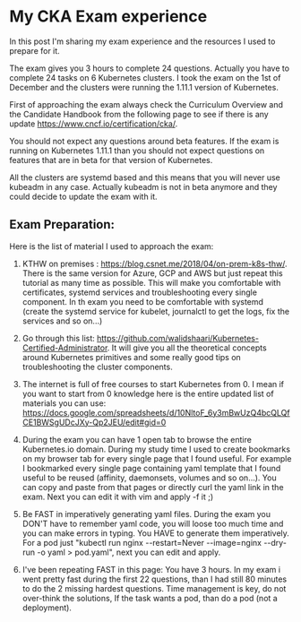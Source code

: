 # My CKA Exam experience
In this post I'm sharing my exam experience and the resources I used to prepare for it.

The exam gives you 3 hours to complete 24 questions. Actually you have to complete 24 tasks on 6 Kubernetes clusters.
I took the exam on the 1st of December and the clusters were running the 1.11.1 version of Kubernetes.

First of approaching the exam always check the Curriculum Overview and the Candidate Handbook from the following page to see if there is any update https://www.cncf.io/certification/cka/.

You should not expect any questions around beta features. If the exam is running on Kubernetes 1.11.1 than you should not expect questions on features that are in beta for that version of Kubernetes.

All the clusters are systemd based and this means that you will never use kubeadm in any case. Actually kubeadm is not in beta anymore and they could decide to update the exam with it.

## Exam Preparation:

Here is the list of material I used to approach the exam:

1. KTHW on premises : https://blog.csnet.me/2018/04/on-prem-k8s-thw/. There is the same version for Azure, GCP and AWS but just repeat this tutorial as many time as possible. This will make you comfortable with certificates, systemd services and troubleshooting every single component. In th exam you need to be comfortable with systemd (create the systemd service for kubelet, journalctl to get the logs, fix the services and so on...)

2. Go through this list: https://github.com/walidshaari/Kubernetes-Certified-Administrator. It will give you all the theoretical concepts around Kubernetes primitives and some really good tips on troubleshooting the cluster components.

3. The internet is full of free courses to start Kubernetes from 0. I mean if you want to start from 0 knowledge here is the entire updated list of materials you can use: https://docs.google.com/spreadsheets/d/10NltoF_6y3mBwUzQ4bcQLQfCE1BWSgUDcJXy-Qp2JEU/edit#gid=0

4. During the exam you can have 1 open tab to browse the entire Kubernetes.io domain. During my study time I used to create bookmarks on my browser tab for every single page that I found useful. For example I bookmarked every single page containing yaml template that I found useful to be reused (affinity, daemonsets, volumes and so on...). You can copy and paste from that pages or directly curl the yaml link in the exam. Next you can edit it with vim and apply -f it ;)

5. Be FAST in imperatively generating yaml files. During the exam you DON'T have to remember yaml code, you will loose too much time and you can make errors in typing. You HAVE to generate them imperatively. For a pod just "kubectl run nginx --restart=Never --image=nginx --dry-run -o yaml > pod.yaml", next you can edit and apply.

6. I've been repeating FAST in this page: You have 3 hours. In my exam i went pretty fast during the first 22 questions, than I had still 80 minutes to do the 2 missing hardest questions. Time management is key, do not over-think the solutions, If the task wants a pod, than do a pod (not a deployment).
